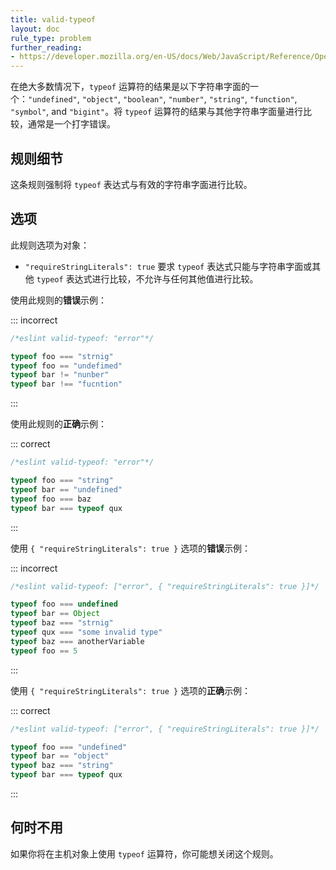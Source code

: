```yaml
---
title: valid-typeof
layout: doc
rule_type: problem
further_reading:
- https://developer.mozilla.org/en-US/docs/Web/JavaScript/Reference/Operators/typeof
---
```


在绝大多数情况下，`typeof` 运算符的结果是以下字符串字面的一个：`"undefined"`, `"object"`, `"boolean"`, `"number"`, `"string"`, `"function"`, `"symbol"`, and `"bigint"`。将 `typeof` 运算符的结果与其他字符串字面量进行比较，通常是一个打字错误。

## 规则细节

这条规则强制将 `typeof` 表达式与有效的字符串字面进行比较。

## 选项

此规则选项为对象：

* `"requireStringLiterals": true` 要求 `typeof` 表达式只能与字符串字面或其他 `typeof` 表达式进行比较，不允许与任何其他值进行比较。

使用此规则的**错误**示例：

::: incorrect

```js
/*eslint valid-typeof: "error"*/

typeof foo === "strnig"
typeof foo == "undefimed"
typeof bar != "nunber"
typeof bar !== "fucntion"
```

:::

使用此规则的**正确**示例：

::: correct

```js
/*eslint valid-typeof: "error"*/

typeof foo === "string"
typeof bar == "undefined"
typeof foo === baz
typeof bar === typeof qux
```

:::

使用 `{ "requireStringLiterals": true }` 选项的**错误**示例：

::: incorrect

```js
/*eslint valid-typeof: ["error", { "requireStringLiterals": true }]*/

typeof foo === undefined
typeof bar == Object
typeof baz === "strnig"
typeof qux === "some invalid type"
typeof baz === anotherVariable
typeof foo == 5
```

:::

使用 `{ "requireStringLiterals": true }` 选项的**正确**示例：

::: correct

```js
/*eslint valid-typeof: ["error", { "requireStringLiterals": true }]*/

typeof foo === "undefined"
typeof bar == "object"
typeof baz === "string"
typeof bar === typeof qux
```

:::

## 何时不用

如果你将在主机对象上使用 `typeof` 运算符，你可能想关闭这个规则。
